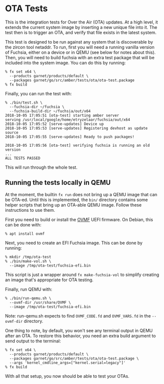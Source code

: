 # OTA Tests

This is the integration tests for Over the Air (OTA) updates. At a high level,
it extends the current system image by inserting a new unique file into it. The
test then is to trigger an OTA, and verify that file exists in the latest
system.

This test is designed to be run against any system that is discoverable by the
zircon tool netaddr. To run, first you will need a running vanilla version of
Fuchsia, either on a device or in QEMU (see below for notes about this). Then,
you will need to build fuchsia with an extra test package that will be included
into the system image. You can do this by running:

```
% fx set x64 \
  --products garnet/products/default \
  --packages garnet/go/src/amber/tests/ota/ota-test.package
% fx build
```

Finally, you can run the test with:

```
% ./bin/test.sh \
  --fuchsia-dir ~/fuchsia \
  --fuchsia-build-dir ~/fuchsia/out/x64
2018-10-05 17:05:51 [ota-test] starting amber server
serving /usr/local/google/home/etryzelaar/fuchsia/out/x64
2018-10-05 17:05:52 [serve-updates] Device up
2018-10-05 17:05:53 [serve-updates] Registering devhost as update source
2018-10-05 17:05:55 [serve-updates] Ready to push packages!

2018-10-05 17:05:56 [ota-test] verifying fuchsia is running an old version
...
ALL TESTS PASSED
```

This will run through the whole test.

## Running the tests locally in QEMU

At the moment, the builtin `fx run` does not bring up a QEMU image that can be
OTA-ed. Until this is implemented, the `bin/` directory contains some helper
scripts that bring up an OTA-able QEMU image. Follow these instructions to use
them.

First you need to build or install the [OVMF] UEFI firmware. On Debian, this can
be done with:

```
% apt install ovmf
```

Next, you need to create an EFI Fuchsia image. This can be done by running:

```
% mkdir /tmp/ota-test
% ./bin/make-vol.sh \
  --image /tmp/ota-test/fuchsia-efi.bin
```

This script is just a wrapper around `fx make-fuchsia-vol` to simplify creating
an image that's appropriate for OTA testing.

Finally, run QEMU with:

```
% ./bin/run-qemu.sh \
  --ovmf-dir /usr/share/OVMF \
  --image /tmp/ota-test/fuchsia-efi.bin
```

Note: run-qemu.sh expects to find `OVMF_CODE.fd` and `OVMF_VARS.fd` in the
`--ovmf-dir` directory.

One thing to note, by default, you won't see any terminal output in QEMU after
an OTA. To restore this behavior, you need an extra build argument to send
output to the terminal:

```
% fx set x64 \
  --products garnet/products/default \
  --packages garnet/go/src/amber/tests/ota/ota-test.package \
  --args 'kernel_cmdline_args=["kernel.serial=legacy"]'
% fx build
```

With all that setup, you now should be able to test your OTAs.

[OVMF]: https://github.com/tianocore/tianocore.github.io/wiki/OVMF
